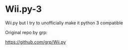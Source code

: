 # Wii.py-3
Wii.py but I try to unofficially make it python 3 compatible

Original repo by grp:

https://github.com/grp/Wii.py
